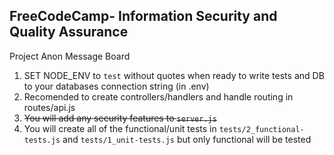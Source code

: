 **FreeCodeCamp**- Information Security and Quality Assurance
------

Project Anon Message Board

1) SET NODE_ENV to `test` without quotes when ready to write tests and DB to your databases connection string (in .env)
2) Recomended to create controllers/handlers and handle routing in routes/api.js
3) ~~You will add any security features to `server.js`~~
4) You will create all of the functional/unit tests in `tests/2_functional-tests.js` and `tests/1_unit-tests.js` but only functional will be tested


